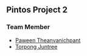 ## Pintos Project 2

### Team Member
- [Paween Theanvanichpant](https://github.com/tow02)
- [Torpong Juntree](https://github.com/BossyMU)
